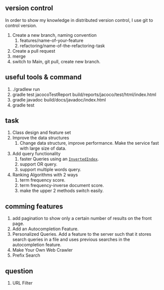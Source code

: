## version control
In order to show my knowledge in distributed version control, I use git to control version.
1. Create a new branch, naming convention
    1. features/name-of-your-feature
    2. refactoring/name-of-the-refactoring-task
2. Create a pull request
3. merge
4. switch to Main, git pull, create new branch.

## useful tools & command
1. ./gradlew run
2. gradle test jacocoTestReport     build/reports/jacoco/test/html/index.html
3. gradle javadoc     build/docs/javadoc/index.html
4. gradle test

## task
1. Class design and feature set
2. Improve the data structures
    1. Change data structure, improve performance. Make the service fast with large size of data.
3. Add query functionality 
    1. faster Queries using an [`InvertedIndex`](https://en.wikipedia.org/wiki/Inverted_index).
    2. support OR query.
    3. support multiple words query.
6. Ranking Algorithms with 2 ways
    1. term frequency score.
    2. term frequency-inverse document score.
    3. make the upper 2 methods switch easily.

## comming features
1. add pagination to show only a certain number of results on the front page.
2. Add an Autocompletion Feature.
3. Personalized Queries. Add a feature to the server such that it stores search queries in a file and uses previous searches in the autocompletion feature.
4. Make Your Own Web Crawler
5. Prefix Search

## question
1. URL Filter
